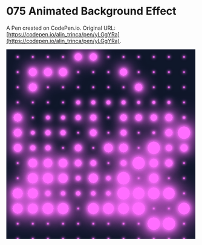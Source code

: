 # 075 Animated Background Effect

A Pen created on CodePen.io. Original URL: [https://codepen.io/alin_trinca/pen/yLGgYRa](https://codepen.io/alin_trinca/pen/yLGgYRa).

![Animated Background Effect Screenshot](animated-background-effect.png)
